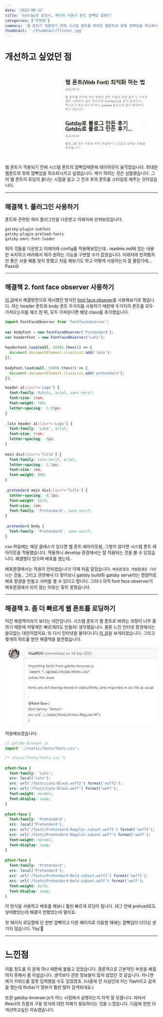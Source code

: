 ```yaml
---
date: '2022-09-12'
title: 'Gatsby로 로딩시, 페이지 이동시 폰트 깜빡임 없애기'
categories: ['최적화']
summary: '웹 폰트가 적용되기 전에 시스템 폰트를 최대한 웹폰트와 맞춰 깜빡임을 최소화시키고 싶었습니다. 시도한 해결책들과 결과를 기록했습니다.'
thumbnail: './thumbnail/flicker.jpg'
---
```


# 개선하고 싶었던 점

![시스템폰트와 웹폰트 레이아웃 차이](./images/FOUT-side-effect.gif)

웹 폰트가 적용되기 전에 시스템 폰트의 깜빡임때문에 레이아웃이 움직였습니다. 최대한 웹폰트와 맞춰 깜빡임을 최소화시키고 싶었습니다. 제가 하려는 것은 심플했습니다. 그저 웹 폰트의 로딩이 끝나는 시점을 알고 그 전과 후의 폰트를 스타일링 해주는 것이었습니다.

---

## 해결책 1. 플러그인 사용하기

폰트와 관련된 여러 플러그인을 다운받고 이래저래 만져보았습니다.

```
gatsby-plugin-subfont
gatsby-plugin-preload-fonts
gatsby-omni-font-loader
```

위의 것들을 다운받고 이래저래 config를 적용해보았는데.. readme.md에 있는 내용만 숙지하고 따라해서 제가 원하는 기능을 구현할 수가 없었습니다. 이래저래 만져봤지만 좋은 사용 예를 찾지 못했고 처음 해보기도 하고 어떻게 사용하는지 잘 몰랐기에…Pass😢

---

## 해결책 2. font face observer 사용하기

[이 글](https://d2.naver.com/helloworld/4969726)에서 해결방안으로 제시했던 방식인 [font face obsever](https://fontfaceobserver.com/)를 사용해보기로 했습니다. 저는 header 폰트와 body 폰트 두가지를 사용하기 때문에 두가지의 폰트를 모두 가져오는지를 체크 한 뒤, 모두 가져온다면 해당 class를 추가했습니다.

```jsx
import FontFaceObserver from 'fontfaceobserver';

var bodyFont = new FontFaceObserver('Pretendard');
var headerFont = new FontFaceObserver('Lato');

headerFont.load(null, 5000).then(() => {
  document.documentElement.classList.add('lato');
});

bodyFont.load(null, 5000).then(() => {
  document.documentElement.classList.add('pretendard');
});
```

```css
header a[class*='Logo'] {
  font-family: Roboto, arial, sans-serif;
  font-size: 2rem;
  font-weight: 700;
  letter-spacing: -3.95px;
}

.lato header a[class*='Logo'] {
  font-family: 'Lato', arial;
  font-size: 2rem;
  letter-spacing: -2px;
}

main div[class*='Title'] {
  font-family: sans-serif, arial;
  letter-spacing: -2.5px;
  font-size: 2em;
  font-weight: 900;
}

.pretendard main div[class*='Title'] {
  letter-spacing: -0.3px;
  font-weight: bold;
  font-size: 2em;
  font-family: 'Pretendard', sans-serif;
}

.pretendard body {
  font-family: 'Pretendard', sans-serif;
}
```

css 파일에는 해당 클래스가 있으면 웹 폰트 레아이웃을, 그렇지 않다면 시스템 폰트 레아이웃을 적용했습니다. 적용하니 develop 환경에서는 잘 적용되는 것을 볼 수 있었습니다. 해결했다 믿으며 배포를 했는데..

배포환경에서는 적용이 안되었습니다! 이때 처음 알았습니다. `배포환경과 개발환경은 다르다`는 것을.. 그리고 관련해서 더 찾아보니 gatsby build와 gatsby serve라는 명령어로 배포 환경을 만들고 서버를 켤 수 있다고 합니다. 그러나 아직 font face observer가 배포환경에서 되지 않는 이유는 찾지 못했습니다.

---

## 해결책 3. 좀 더 빠르게 웹 폰트를 로딩하기

이건 해결책이라기 보다는 대안입니다. 시스템 폰트가 웹 폰트로 바뀌는 과정이 너무 흉하기 때문에 어떻게든 빠르게라도 만들자! 생각했습니다. 물론 느린 인터넷 환경에서는 쓸모없는 대안이겠지요.
또 다시 인터넷을 돌아다니다 [이 글](https://github.com/gatsbyjs/gatsby/issues/19400)을 보게되었습니다. 그리고 몇개의 하트를 받은 해결책을 발견했습니다.

![폰트 깜빡임의 해결책](./images/font-flicker-solution.png)

적용해보겠습니다.

```jsx
// gatsby-browser.js
import './static/fonts/fonts.css';
```

```css
/* static/fonts/fonts.css */

@font-face {
  font-family: 'Lato';
  src: local('Lato');
  src: url('/fonts/Lato-Black.woff2') format('woff2');
  src: url('/fonts/Lato-Black.woff') format('woff');
  font-weight: normal;
  font-display: swap;
}

@font-face {
  font-family: 'Pretendard';
  src: local('Pretendard');
  src: url('/fonts/Pretendard-Regular.subset.woff2') format('woff2');
  src: url('/fonts/Pretendard-Regular.subset.woff') format('woff');
  font-weight: normal;
  font-display: swap;
}

@font-face {
  font-family: 'Pretendard';
  src: local('Pretendard');
  src: url('/fonts/Pretendard-Bold.subset.woff2') format('woff2');
  src: url('/fonts/Pretendard-Bold.subset.woff') format('woff');
  font-weight: bold;
  font-display: swap;
}
```

이 방식을 사용하고 배포를 해보니 훨씬 빠르게 로딩이 됩니다. <helmet> 태그 안에 preload로도 넣어봤었는데 해결이 안됐었는데 말이죠.

첫 페이지 로딩할때 단 한번 깜빡이고 다른 페이지로 이동할 때에는 깜빡임이 더이상 생기지 않습니다. Yay!🎉

---

# 느낀점

이틀 정도를 이 문제 하나 때문에 붙들고 있었습니다. 결론적으로 근본적인 부분을 해결하지 못해서 좀 아쉽습니다. 생각보다 관련 정보들이 많지 않았던 것 같습니다. 아니면 제가 키워드를 잘못 입력했을 수도 있었겠죠. (나중에 안 사실인데 저는 flash라고 검색을 했는데 flicker가 정보가 훨씬 많이 검색되네요.)

또한 gatsby-browser.js가 어느 시점에서 실행되는지 아직 잘 모릅니다. 따라서 React의 흐름과 구동 방식에 대한 이해가 필요하다는 것을 느꼈습니다. 다음에 한번 더 개선하고싶은 이슈였습니다.

